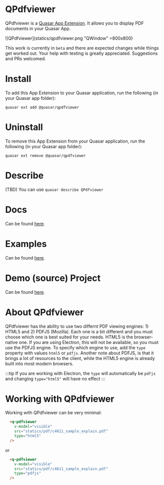 QPdfviewer
===

QPdfviewer is a [Quasar App Extension](https://quasar.dev/app-extensions/introduction). It allows you to display PDF documents in your Quasar App.

![QPdfviewer](statics/qpdfviewer.png "QWindow" =800x800)

This work is currently in `beta` and there are expected changes while things get worked out. Your help with testing is greatly appreciated. Suggestions and PRs welcomed.

# Install
To add this App Extension to your Quasar application, run the following (in your Quasar app folder):
```
quasar ext add @quasar/qpdfviewer
```

# Uninstall
To remove this App Extension from your Quasar application, run the following (in your Quasar app folder):
```
quasar ext remove @quasar/qpdfviewer
```

# Describe
(TBD) You can use `quasar describe QPdfviewer`

# Docs
Can be found [here](https://quasarframework.github.io/app-extension-qpdfviewer).

# Examples
Can be found [here](https://quasarframework.github.io/app-extension-qpdfviewer/examples).

# Demo (source) Project
Can be found [here](https://github.com/quasarframework/app-extension-qpdfviewer/tree/master/demo).

# About QPdfviewer
QPdfviewer has the ability to use two differnt PDF viewing engines: 1) HTML5 and 2) PDFJS (Mozilla). Each one is a bit different and you must choose which one is best suited for your needs. HTML5 is the browser-native one. If you are using Electron, this will not be available, so you must use the PDFJS engine. To specify which engine to use, add the `type` property with values `html5` or `pdfjs`. Another note about PDFJS, is that it brings a lot of resources to the client, while the HTML5 engine is already built into most modern browsers.

:::tip
If you are working with Electron, the `type` will automatically be `pdfjs` and changing `type="html5"` will have no effect
:::

# Working with QPdfviewer
Working with QPdfviewer can be very minimal:
```html
  <q-pdfviewer
    v-model="visible"
    src="statics/pdf/c4611_sample_explain.pdf"
    type="html5"
  />
```
or
```html
  <q-pdfviewer
    v-model="visible"
    src="statics/pdf/c4611_sample_explain.pdf"
    type="pdfjs"
  />
```
